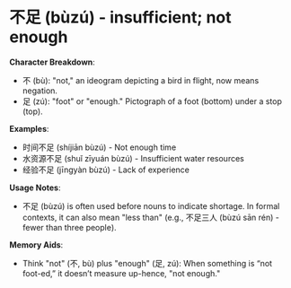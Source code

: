 # **不足 (bùzú) - insufficient; not enough**

**Character Breakdown**:  
- 不 (bù): "not," an ideogram depicting a bird in flight, now means negation.  
- 足 (zú): "foot" or "enough." Pictograph of a foot (bottom) under a stop (top).

**Examples**:  
- 时间不足 (shíjiān bùzú) - Not enough time  
- 水资源不足 (shuǐ zīyuán bùzú) - Insufficient water resources  
- 经验不足 (jīngyàn bùzú) - Lack of experience

**Usage Notes**:  
- 不足 (bùzú) is often used before nouns to indicate shortage. In formal contexts, it can also mean "less than" (e.g., 不足三人 (bùzú sān rén) - fewer than three people).

**Memory Aids**:  
- Think "not" (不, bù) plus "enough" (足, zú): When something is “not foot-ed,” it doesn’t measure up-hence, "not enough."